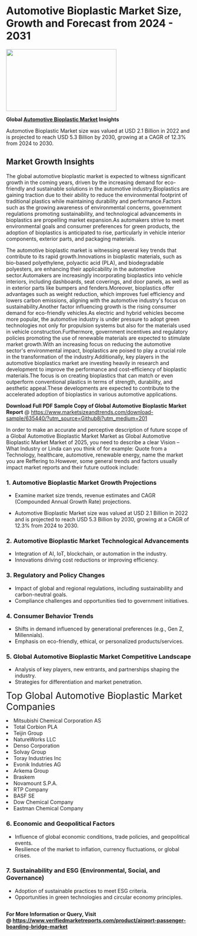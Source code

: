 <H1>Automotive Bioplastic Market Size, Growth and Forecast from 2024 - 2031</H1><img class="aligncenter size-medium wp-image-584254" src="https://thirdeyenews.in/wp-content/uploads/2024/09/Global-Market-Research-300x168.jpeg" alt="" width="300" height="168" /><p><strong>Global&nbsp;<a href="https://www.marketsizeandtrends.com/download-sample/635440/?utm_source=Github8j?utm_medium=201">Automotive Bioplastic Market</a> Insights</strong></p><p>Automotive Bioplastic Market size was valued at USD 2.1 Billion in 2022 and is projected to reach USD 5.3 Billion by 2030, growing at a CAGR of 12.3% from 2024 to 2030.</p><p><h2>Market Growth Insights</h2> <p>The global automotive bioplastic market is expected to witness significant growth in the coming years, driven by the increasing demand for eco-friendly and sustainable solutions in the automotive industry.Bioplastics are gaining traction due to their ability to reduce the environmental footprint of traditional plastics while maintaining durability and performance.Factors such as the growing awareness of environmental concerns, government regulations promoting sustainability, and technological advancements in bioplastics are propelling market expansion.As automakers strive to meet environmental goals and consumer preferences for green products, the adoption of bioplastics is anticipated to rise, particularly in vehicle interior components, exterior parts, and packaging materials.</p> <p>The automotive bioplastic market is witnessing several key trends that contribute to its rapid growth.Innovations in bioplastic materials, such as bio-based polyethylene, polyactic acid (PLA), and biodegradable polyesters, are enhancing their applicability in the automotive sector.Automakers are increasingly incorporating bioplastics into vehicle interiors, including dashboards, seat coverings, and door panels, as well as in exterior parts like bumpers and fenders.Moreover, bioplastics offer advantages such as weight reduction, which improves fuel efficiency and lowers carbon emissions, aligning with the automotive industry's focus on sustainability.Another factor influencing growth is the rising consumer demand for eco-friendly vehicles.As electric and hybrid vehicles become more popular, the automotive industry is under pressure to adopt green technologies not only for propulsion systems but also for the materials used in vehicle construction.Furthermore, government incentives and regulatory policies promoting the use of renewable materials are expected to stimulate market growth.With an increasing focus on reducing the automotive sector's environmental impact, bioplastics are poised to play a crucial role in the transformation of the industry.Additionally, key players in the automotive bioplastics market are investing heavily in research and development to improve the performance and cost-efficiency of bioplastic materials.The focus is on creating bioplastics that can match or even outperform conventional plastics in terms of strength, durability, and aesthetic appeal.These developments are expected to contribute to the accelerated adoption of bioplastics in various automotive applications.<p><span class=""><strong>Download Full PDF Sample Copy of Global Automotive Bioplastic Market Report</strong> @ <a href="https://www.marketsizeandtrends.com/download-sample/635440/?utm_source=Github8j?utm_medium=201" target="_blank">https://www.marketsizeandtrends.com/download-sample/635440/?utm_source=Github8j?utm_medium=201</a></span></p><p>In order to make an accurate and perceptive description of future scope of a Global&nbsp;Automotive Bioplastic Market Market as Global&nbsp;Automotive Bioplastic Market Market of 2025, you need to describe a clear Vision &ndash; What Industry or Linda can you think of for example: Quote from a Technology, healthcare, automotive, renewable energy, name the market you are Reffering to.However, some general trends and factors usually impact market reports and their future outlook include:</p><h3>1.&nbsp;<strong>Automotive Bioplastic Market Growth Projections</strong></h3><ul><li>Examine market size trends, revenue estimates and CAGR (Compounded Annual Growth Rate) projections.</li><li><p>Automotive Bioplastic Market size was valued at USD 2.1 Billion in 2022 and is projected to reach USD 5.3 Billion by 2030, growing at a CAGR of 12.3% from 2024 to 2030.</p></li></ul><h3>2.&nbsp;<strong>Automotive Bioplastic Market Technological Advancements</strong></h3><ul><li>Integration of AI, IoT, blockchain, or automation in the industry.</li><li>Innovations driving cost reductions or improving efficiency.</li></ul><h3>3.&nbsp;<strong>Regulatory and Policy Changes</strong></h3><ul><li>Impact of global and regional regulations, including sustainability and carbon-neutral goals.</li><li>Compliance challenges and opportunities tied to government initiatives.</li></ul><h3>4.&nbsp;<strong>Consumer Behavior Trends</strong></h3><ul><li>Shifts in demand influenced by generational preferences (e.g., Gen Z, Millennials).</li><li>Emphasis on eco-friendly, ethical, or personalized products/services.</li></ul><h3>5.&nbsp;<strong>Global Automotive Bioplastic Market Competitive Landscape</strong></h3><ul><li>Analysis of key players, new entrants, and partnerships shaping the industry.</li><li>Strategies for differentiation and market penetration.</li></ul><p data-pm-slice="1 1 []"><span style="color: inherit; font-family: inherit; font-size: 25px;">Top Global Automotive Bioplastic Market Companies</span></p><div class="" data-test-id=""><p><li>Mitsubishi Chemical Corporation AS</li><li> Total Corbion PLA</li><li> Teijin Group</li><li> NatureWorks LLC</li><li> Denso Corporation</li><li> Solvay Group</li><li> Toray Industries Inc</li><li> Evonik Indutries AG</li><li> Arkema Group</li><li> Braskem</li><li> Novamount S.P.A.</li><li> RTP Company</li><li> BASF SE</li><li> Dow Chemical Company</li><li> Eastman Chemical Company</li></p></div><h3>6.&nbsp;<strong>Economic and Geopolitical Factors</strong></h3><ul><li>Influence of global economic conditions, trade policies, and geopolitical events.</li><li>Resilience of the market to inflation, currency fluctuations, or global crises.</li></ul><h3>7.&nbsp;<strong>Sustainability and ESG (Environmental, Social, and Governance)</strong></h3><ul><li>Adoption of sustainable practices to meet ESG criteria.</li><li>Opportunities in green technologies and circular economy principles.</li></ul><h2><strong style="font-size: 14px;">For More Information or Query, Visit @&nbsp;</strong><a style="background-color: #ffffff; font-size: 14px;" href="https://www.marketsizeandtrends.com/report/automotive-bioplastic-market/" target="_blank">https://www.verifiedmarketreports.com/product/airport-passenger-boarding-bridge-market</a></h2>